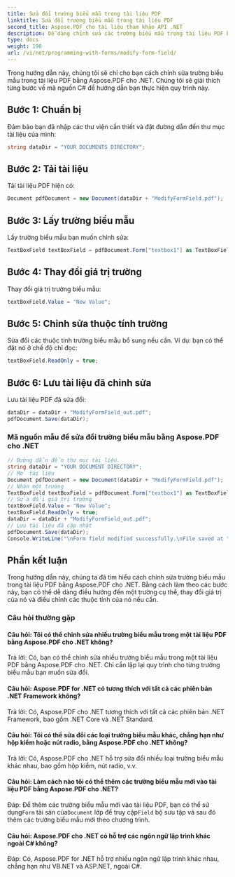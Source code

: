 ```yaml
---
title: Sửa đổi trường biểu mẫu trong tài liệu PDF
linktitle: Sửa đổi trường biểu mẫu trong tài liệu PDF
second_title: Aspose.PDF cho tài liệu tham khảo API .NET
description: Dễ dàng chỉnh sửa các trường biểu mẫu trong tài liệu PDF bằng Aspose.PDF cho .NET.
type: docs
weight: 190
url: /vi/net/programming-with-forms/modify-form-field/
---
```

Trong hướng dẫn này, chúng tôi sẽ chỉ cho bạn cách chỉnh sửa trường biểu mẫu trong tài liệu PDF bằng Aspose.PDF cho .NET. Chúng tôi sẽ giải thích từng bước về mã nguồn C# để hướng dẫn bạn thực hiện quy trình này.

## Bước 1: Chuẩn bị

Đảm bảo bạn đã nhập các thư viện cần thiết và đặt đường dẫn đến thư mục tài liệu của mình:

```csharp
string dataDir = "YOUR DOCUMENTS DIRECTORY";
```

## Bước 2: Tải tài liệu

Tải tài liệu PDF hiện có:

```csharp
Document pdfDocument = new Document(dataDir + "ModifyFormField.pdf");
```

## Bước 3: Lấy trường biểu mẫu

Lấy trường biểu mẫu bạn muốn chỉnh sửa:

```csharp
TextBoxField textBoxField = pdfDocument.Form["textbox1"] as TextBoxField;
```

## Bước 4: Thay đổi giá trị trường

Thay đổi giá trị trường biểu mẫu:

```csharp
textBoxField.Value = "New Value";
```

## Bước 5: Chỉnh sửa thuộc tính trường

Sửa đổi các thuộc tính trường biểu mẫu bổ sung nếu cần. Ví dụ: bạn có thể đặt nó ở chế độ chỉ đọc:

```csharp
textBoxField.ReadOnly = true;
```

## Bước 6: Lưu tài liệu đã chỉnh sửa

Lưu tài liệu PDF đã sửa đổi:

```csharp
dataDir = dataDir + "ModifyFormField_out.pdf";
pdfDocument.Save(dataDir);
```

### Mã nguồn mẫu để sửa đổi trường biểu mẫu bằng Aspose.PDF cho .NET 
```csharp
// Đường dẫn đến thư mục tài liệu.
string dataDir = "YOUR DOCUMENT DIRECTORY";
// Mở tài liệu
Document pdfDocument = new Document(dataDir + "ModifyFormField.pdf");
// Nhận một trường
TextBoxField textBoxField = pdfDocument.Form["textbox1"] as TextBoxField;
// Sửa đổi giá trị trường
textBoxField.Value = "New Value";
textBoxField.ReadOnly = true;
dataDir = dataDir + "ModifyFormField_out.pdf";
// Lưu tài liệu đã cập nhật
pdfDocument.Save(dataDir);
Console.WriteLine("\nForm field modified successfully.\nFile saved at " + dataDir);
```

## Phần kết luận

Trong hướng dẫn này, chúng ta đã tìm hiểu cách chỉnh sửa trường biểu mẫu trong tài liệu PDF bằng Aspose.PDF cho .NET. Bằng cách làm theo các bước này, bạn có thể dễ dàng điều hướng đến một trường cụ thể, thay đổi giá trị của nó và điều chỉnh các thuộc tính của nó nếu cần.


### Câu hỏi thường gặp

#### Câu hỏi: Tôi có thể chỉnh sửa nhiều trường biểu mẫu trong một tài liệu PDF bằng Aspose.PDF cho .NET không?

Trả lời: Có, bạn có thể chỉnh sửa nhiều trường biểu mẫu trong một tài liệu PDF bằng Aspose.PDF cho .NET. Chỉ cần lặp lại quy trình cho từng trường biểu mẫu bạn muốn sửa đổi.

#### Câu hỏi: Aspose.PDF for .NET có tương thích với tất cả các phiên bản .NET Framework không?

Trả lời: Có, Aspose.PDF cho .NET tương thích với tất cả các phiên bản .NET Framework, bao gồm .NET Core và .NET Standard.

#### Câu hỏi: Tôi có thể sửa đổi các loại trường biểu mẫu khác, chẳng hạn như hộp kiểm hoặc nút radio, bằng Aspose.PDF cho .NET không?

Trả lời: Có, Aspose.PDF cho .NET hỗ trợ sửa đổi nhiều loại trường biểu mẫu khác nhau, bao gồm hộp kiểm, nút radio, v.v.

#### Câu hỏi: Làm cách nào tôi có thể thêm các trường biểu mẫu mới vào tài liệu PDF bằng Aspose.PDF cho .NET?

 Đáp: Để thêm các trường biểu mẫu mới vào tài liệu PDF, bạn có thể sử dụng`Form` tài sản của`Document` lớp để truy cập`Field` bộ sưu tập và sau đó thêm các trường biểu mẫu mới theo chương trình.

#### Câu hỏi: Aspose.PDF cho .NET có hỗ trợ các ngôn ngữ lập trình khác ngoài C# không?

Đáp: Có, Aspose.PDF for .NET hỗ trợ nhiều ngôn ngữ lập trình khác nhau, chẳng hạn như VB.NET và ASP.NET, ngoài C#.